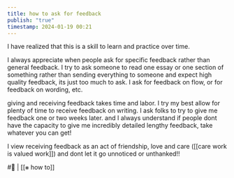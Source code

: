 ```yaml
---
title: how to ask for feedback
publish: "true"
timestamp: 2024-01-19 00:21
---
```

I have realized that this is a skill to learn and practice over time. 

I always appreciate when people ask for specific feedback rather than general feedback. I try to ask someone to read one essay or one section of something rather than sending everything to someone and expect high quality feedback, its just too much to ask. I ask for feedback on flow, or for feedback on wording, etc. 

giving and receiving feedback takes time and labor. I try my best allow for plenty of time to receive feedback on writing. I ask folks to try to give me feedback one or two weeks later. and I always understand if people dont have the capacity to give me incredibly detailed lengthy feedback, take whatever you can get! 

I view receiving feedback as an act of friendship, love and care ([[care work is valued work]]) and dont let it go unnoticed or unthanked!!

#🥚 | [[⨳ how to]]